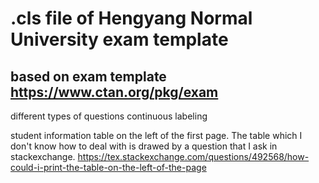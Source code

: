 # .cls file of Hengyang Normal University exam template
## based on exam template https://www.ctan.org/pkg/exam

different types of questions continuous labeling

student information table on the left of the first page. The table which I don't know how to deal with is drawed by a question that I ask in stackexchange. https://tex.stackexchange.com/questions/492568/how-could-i-print-the-table-on-the-left-of-the-page
